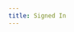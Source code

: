 ```yaml
---
title: Signed In
---
```


<style>
  h1 {
    text-align: center;
  }
  button {
    padding: 10px 40px;
  }
  .middle {
    text-align: center;
  }
</style>

<br/><br/><br/>
